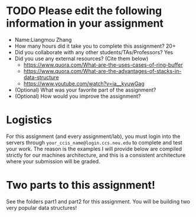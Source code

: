 # TODO Please edit the following information in your assignment

- Name:Liangmou Zhang
- How many hours did it take you to complete this assignment? 20+
- Did you collaborate with any other students/TAs/Professors? Yes
- Did you use any external resources? (Cite them below)
  - https://www.quora.com/What-are-the-uses-cases-of-ring-buffer
  - https://www.quora.com/What-are-the-advantages-of-stacks-in-data-structure
  - https://www.youtube.com/watch?v=ia__kyuwGag
- (Optional) What was your favorite part of the assignment?
- (Optional) How would you improve the assignment?

# Logistics

For this assignment (and every assignment/lab), you must login into the servers through `your_ccis_name@login.ccs.neu.edu` to complete and test your work. The reason is the examples I will provide below are compiled strictly for our machines architecture, and this is a consistent architecture where your submission will be graded.

# Two parts to this assignment!

See the folders part1 and part2 for this assignment. You will be building two very popular data structures!
